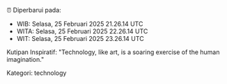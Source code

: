 ⏰ Diperbarui pada:
- WIB: Selasa, 25 Februari 2025 21.26.14 UTC
- WITA: Selasa, 25 Februari 2025 22.26.14 UTC
- WIT: Selasa, 25 Februari 2025 23.26.14 UTC

Kutipan Inspiratif:
"Technology, like art, is a soaring exercise of the human imagination."


Kategori: technology

